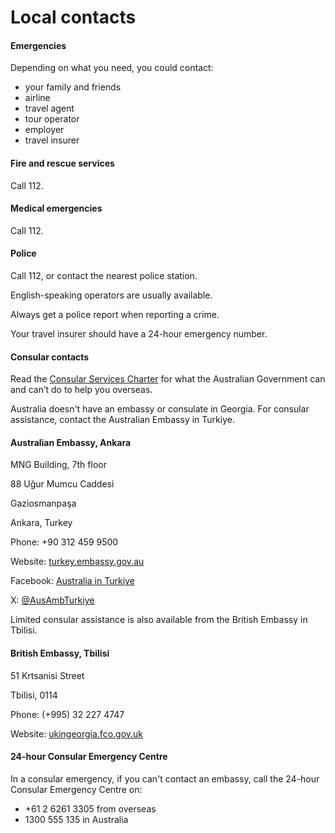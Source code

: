 # Local contacts

#### Emergencies

Depending on what you need, you could contact:

* your family and friends
* airline
* travel agent
* tour operator
* employer
* travel insurer

#### Fire and rescue services

Call 112.

#### Medical emergencies

Call 112.

#### Police

Call 112, or contact the nearest police station.

English-speaking operators are usually available.

Always get a police report when reporting a crime.

Your travel insurer should have a 24-hour emergency number.

#### Consular contacts

Read the [Consular Services Charter](/node/46) for what the Australian Government can and can’t do to help you overseas.

Australia doesn't have an embassy or consulate in Georgia. For consular assistance, contact the Australian Embassy in Turkiye.

#### Australian Embassy, Ankara

MNG Building, 7th floor

88 Uğur Mumcu Caddesi

Gaziosmanpaşa

Ankara, Turkey

Phone: +90 312 459 9500

Website: [turkey.embassy.gov.au](http://turkey.embassy.gov.au/anka/home.html)

Facebook: [Australia in Turkiye](https://www.facebook.com/AustraliaInTurkiye)

X: [@AusAmbTurk](https://twitter.com/ausambturkey)[iye](https://twitter.com/AusAmbTurkiye)

Limited consular assistance is also available from the British Embassy in Tbilisi.

#### British Embassy, Tbilisi

51 Krtsanisi Street

Tbilisi, 0114

Phone: (+995) 32 227 4747

Website: [ukingeorgia.fco.gov.uk](https://www.gov.uk/government/world/organisations/british-embassy-tbilisi)

#### 24-hour Consular Emergency Centre

In a consular emergency, if you can't contact an embassy, call the 24-hour Consular Emergency Centre on:

* +61 2 6261 3305 from overseas
* 1300 555 135 in Australia